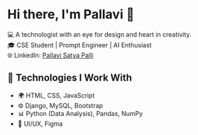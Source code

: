 # Hi there, I'm Pallavi 👋

💻 A technologist with an eye for design and heart in creativity.  
🎓 CSE Student | Prompt Engineer | AI Enthusiast  
🌐 LinkedIn: [Pallavi Satya Palli](https://www.linkedin.com/in/pallavi-satya-palli-99401228b)  

## 🔧 Technologies I Work With
- 🌍 HTML, CSS, JavaScript
- ⚙️ Django, MySQL, Bootstrap
- 📊 Python (Data Analysis), Pandas, NumPy
- 🎨 UI/UX, Figma

<!--## 📈 GitHub Stats
<p align="center">
  <img src="https://github-readme-stats.vercel.app/api?username=PallaviSatya&show_icons=true&theme=radical" alt="GitHub Stats" />
  <br />
  <img src="https://github-readme-streak-stats.herokuapp.com/?user=PallaviSatya&theme=radical" alt="GitHub Streak" />
</p>-->
